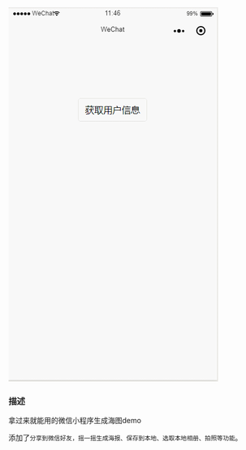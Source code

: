 ![效果图](https://github.com/quhongqiang/poster-canvas/blob/master/images/canvas.gif?raw=true)

### 描述

拿过来就能用的微信小程序生成海图demo

添加了`分享到微信好友，摇一摇生成海报、保存到本地、选取本地相册、拍照等功能`。

